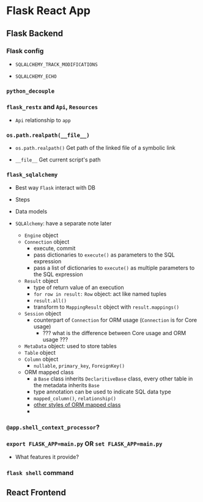 # Flask React App

## Flask Backend

### Flask config

- `SQLALCHEMY_TRACK_MODIFICATIONS`

- `SQLALCHEMY_ECHO`

### `python_decouple`

### `flask_restx` and `Api`, `Resources`

- `Api` relationship to `app`

### `os.path.realpath(__file__)`

- `os.path.realpath()` Get path of the linked file of a symbolic link

- `__file__` Get current script's path

### `flask_sqlalchemy`

- Best way `Flask` interact with DB 

- Steps

- Data models

- `SQLAlchemy`: have a separate note later
  
  - `Engine` object
  - `Connection` object
    - execute, commit
    - pass dictionaries to `execute()` as parameters to the SQL expression
    - pass a list of dictionaries to `execute()` as multiple parameters to the SQL expression
  - `Result` object
    - type of return value of an execution 
    - `for row in result:` `Row` object: act like named tuples
    - `result.all()`
    - transform to `MappingResult` object with `result.mappings()`
  - `Session` object
    - counterpart of `Connection` for ORM usage (`Connection` is for Core usage)
      - ??? what is the difference between Core usage and ORM usage ???
  - `MetaData` object: used to store tables
  - `Table` object
  - `Column` object
    - `nullable`, `primary_key`, `ForeignKey()`
  - ORM mapped class
    - a `Base` class inherits `DeclaritiveBase` class, every other table in the metadata inherits `Base`
    - type annotation can be used to indicate SQL data type
    - `mapped_column()`, `relationship()`
    - [other styles of ORM mapped class](https://docs.sqlalchemy.org/en/20/orm/mapping_styles.html#orm-mapping-styles)
    - 

### `@app.shell_context_processor`?

### `export FLASK_APP=main.py` OR `set FLASK_APP=main.py`

- What features it provide?

### `flask shell` command

## React Frontend
